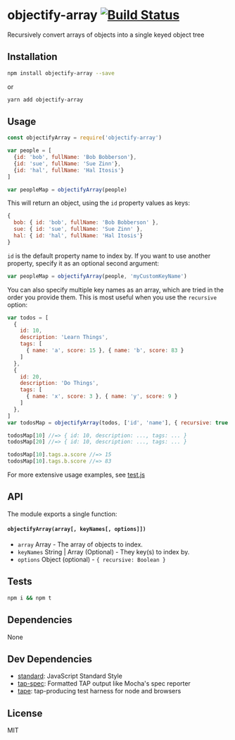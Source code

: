 # objectify-array [![Build Status](https://travis-ci.org/zeke/objectify-array.svg?branch=master)](https://travis-ci.org/zeke/objectify-array)

Recursively convert arrays of objects into a single keyed object tree

## Installation

```sh
npm install objectify-array --save
```

or

```sh
yarn add objectify-array
```

## Usage

```js
const objectifyArray = require('objectify-array')

var people = [
  {id: 'bob', fullName: 'Bob Bobberson'},
  {id: 'sue', fullName: 'Sue Zinn'},
  {id: 'hal', fullName: 'Hal Itosis'}
]

var peopleMap = objectifyArray(people)
```

This will return an object, using the `id` property values as keys:

```js
{
  bob: { id: 'bob', fullName: 'Bob Bobberson' },
  sue: { id: 'sue', fullName: 'Sue Zinn' },
  hal: { id: 'hal', fullName: 'Hal Itosis'}
}
```

`id` is the default property name to index by. If you want to use another property,
specify it as an optional second argument:

```js
var peopleMap = objectifyArray(people, 'myCustomKeyName')
```

You can also specify multiple key names as an array, which are tried in the order you provide them.
This is most useful when you use the `recursive` option:

```js
var todos = [
  {
    id: 10,
    description: 'Learn Things',
    tags: [
      { name: 'a', score: 15 }, { name: 'b', score: 83 }
    ]
  },
  {
    id: 20,
    description: 'Do Things',
    tags: [
      { name: 'x', score: 3 }, { name: 'y', score: 9 }
    ]
  },
]
var todosMap = objectifyArray(todos, ['id', 'name'], { recursive: true })

todosMap[10] //=> { id: 10, description: ..., tags: ... }
todosMap[20] //=> { id: 10, description: ..., tags: ... }

todosMap[10].tags.a.score //=> 15
todosMap[10].tags.b.score //=> 83
```

For more extensive usage examples, see [test.js](test.js)

## API

The module exports a single function:

#### `objectifyArray(array[, keyNames[, options]])`

* `array` Array - The array of objects to index.
* `keyNames` String | Array (Optional) - They key(s) to index by.
* `options` Object (optional) - `{ recursive: Boolean }`

## Tests

```sh
npm i && npm t
```

## Dependencies

None

## Dev Dependencies

- [standard](https://github.com/feross/standard): JavaScript Standard Style
- [tap-spec](https://github.com/scottcorgan/tap-spec): Formatted TAP output like Mocha&#39;s spec reporter
- [tape](https://github.com/substack/tape): tap-producing test harness for node and browsers

## License

MIT
